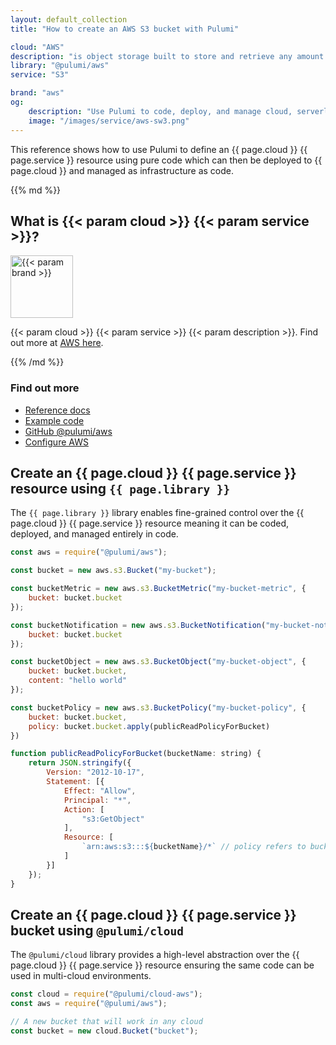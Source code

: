 ```yaml
---
layout: default_collection
title: "How to create an AWS S3 bucket with Pulumi"

cloud: "AWS"
description: "is object storage built to store and retrieve any amount of data from anywhere"
library: "@pulumi/aws"
service: "S3"

brand: "aws"
og:
    description: "Use Pulumi to code, deploy, and manage cloud, serverless, and container apps and infrastructure"
    image: "/images/service/aws-sw3.png"
---
```


[AWS here]: https://aws.amazon.com/s3
[Reference docs]: /reference/aws.html
[Example code]: https://github.com/pulumi/examples/tree/master/aws-js-s3-folder 
[Github @pulumi/aws]: https://github.com/pulumi/pulumi-aws 
[Configure AWS]: /install/aws.html

This reference shows how to use Pulumi to define an {{ page.cloud }} {{ page.service }} resource using pure code which can then be deployed to {{ page.cloud }} and managed as infrastructure as code. 

<div class="row">
<div class="col-md-9">
{{% md %}}

## What is {{< param cloud >}} {{< param service >}}?

<img class="how-to-logo" src="/images/brand/{{< param brand >}}.png" alt="{{< param brand >}}" width="100">

{{< param cloud >}} {{< param service >}} {{< param description >}}. Find out more at [AWS here].

{{% /md %}}
</div>
<div class="col-md-3 find-out-more" markdown="1">

### Find out more

* [Reference docs]
* [Example code]
* [GitHub @pulumi/aws]
* [Configure AWS]

</div>
</div>



## Create an {{ page.cloud }} {{ page.service }} resource using `{{ page.library }}`

The `{{ page.library }}` library enables fine-grained control over the {{ page.cloud }} {{ page.service }} resource meaning it can be coded, deployed, and managed entirely in code. 

```javascript
const aws = require("@pulumi/aws");

const bucket = new aws.s3.Bucket("my-bucket");

const bucketMetric = new aws.s3.BucketMetric("my-bucket-metric", {
    bucket: bucket.bucket
});

const bucketNotification = new aws.s3.BucketNotification("my-bucket-notification", {
    bucket: bucket.bucket
});

const bucketObject = new aws.s3.BucketObject("my-bucket-object", {
    bucket: bucket.bucket,
    content: "hello world"
});

const bucketPolicy = new aws.s3.BucketPolicy("my-bucket-policy", {
    bucket: bucket.bucket,
    policy: bucket.bucket.apply(publicReadPolicyForBucket)
})

function publicReadPolicyForBucket(bucketName: string) {
    return JSON.stringify({
        Version: "2012-10-17",
        Statement: [{
            Effect: "Allow",
            Principal: "*",
            Action: [
                "s3:GetObject"
            ],
            Resource: [
                `arn:aws:s3:::${bucketName}/*` // policy refers to bucket name explicitly
            ]
        }]
    });
}
```


## Create an {{ page.cloud }} {{ page.service }} bucket using `@pulumi/cloud`

The `@pulumi/cloud` library provides a high-level abstraction over the {{ page.cloud }} {{ page.service }} resource ensuring the same code can be used in multi-cloud environments.  

```javascript
const cloud = require("@pulumi/cloud-aws");
const aws = require("@pulumi/aws");

// A new bucket that will work in any cloud
const bucket = new cloud.Bucket("bucket");
```